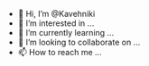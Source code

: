 - 👋 Hi, I’m @Kavehniki
- 👀 I’m interested in ...
- 🌱 I’m currently learning ...
- 💞️ I’m looking to collaborate on ...
- 📫 How to reach me ...

<!---
Kavehniki/Kavehniki is a ✨ special ✨ repository because its `README.md` (this file) appears on your GitHub profile.
You can click the Preview link to take a look at your changes.
--->
